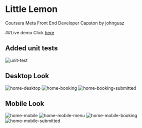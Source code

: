 # Little Lemon

Coursera Meta Front End Developer Capston by johnguaz

##Live demo
Click [here](https://little-lemon.incrementtum.click/)

## Added unit tests
![unit-test](/doc/unit-test.png)

## Desktop Look
![home-desktop](/doc/home-desktop.png)
![home-booking](/doc/home-booking.png)
![home-booking-submitted](/doc/home-booking-submitted.png)

## Mobile Look
![home-mobile](/doc/home-mobile.png)
![home-mobile-menu](/doc/home-mobile-menu-open.png)
![home-mobile-booking](/doc/home-booking-mobile.png)
![home-mobile-submitted](/doc/home-booking-submitted-mobile.png)

